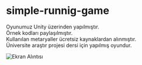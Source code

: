 # simple-runnig-game
Oyunumuz Unity üzerinden yapılmıştır.
<br>
Örnek kodları paylaşılmıştır.
<br>
Kullanılan metaryaller ücretsiz kaynaklardan alınmıştır.
<br>
Üniversite araştır projesi dersi için yapılmış oyundur.
<br>

![Ekran Alıntısı](https://user-images.githubusercontent.com/62144964/179777304-361c0f62-700c-4044-b56d-a20c099bb487.PNG)
